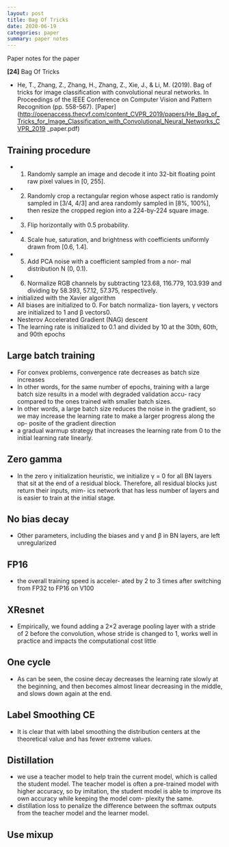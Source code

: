 ```yaml
---
layout: post
title: Bag Of Tricks
date: 2020-06-19
categories: paper
summary: paper notes
---
```

Paper notes for the paper

**[24]** Bag Of Tricks
- He, T., Zhang, Z., Zhang, H., Zhang, Z., Xie, J., & Li, M. (2019). Bag of tricks for image classification with convolutional neural networks. In Proceedings of the IEEE Conference on Computer Vision and Pattern Recognition (pp. 558-567). [Paper](http://openaccess.thecvf.com/content_CVPR_2019/papers/He_Bag_of_Tricks_for_Image_Classification_with_Convolutional_Neural_Networks_CVPR_2019    _paper.pdf)

## Training procedure
- 1. Randomly sample an image and decode it into 32-bit
floating point raw pixel values in [0, 255].
- 2. Randomly crop a rectangular region whose aspect ratio
is randomly sampled in [3/4, 4/3] and area randomly
sampled in [8%, 100%], then resize the cropped region
into a 224-by-224 square image.
- 3. Flip horizontally with 0.5 probability.
- 4. Scale hue, saturation, and brightness with coefficients
uniformly drawn from [0.6, 1.4].
- 5. Add PCA noise with a coefficient sampled from a nor-
mal distribution N (0, 0.1).
- 6. Normalize RGB channels by subtracting 123.68,
116.779, 103.939 and dividing by 58.393, 57.12,
57.375, respectively.
- initialized with the Xavier algorithm
- All biases are initialized to 0. For batch normaliza-
tion layers, γ vectors are initialized to 1 and β vectors0.
- Nesterov Accelerated Gradient (NAG) descent 
- The learning rate is initialized to 0.1 and divided by 10 at the
30th, 60th, and 90th epochs

## Large batch training
- For convex problems, convergence
rate decreases as batch size increases
-  In other
words, for the same number of epochs, training with a large
batch size results in a model with degraded validation accu-
racy compared to the ones trained with smaller batch sizes.
- In other words, a large batch
size reduces the noise in the gradient, so we may increase
the learning rate to make a larger progress along the op-
posite of the gradient direction
-  a gradual warmup
strategy that increases the learning rate from 0 to the initial
learning rate linearly.

## Zero gamma
-  In the zero γ initialization heuristic, we initialize
γ = 0 for all BN layers that sit at the end of a residual block.
Therefore, all residual blocks just return their inputs, mim-
ics network that has less number of layers and is easier to
train at the initial stage.

## No bias decay
-  Other parameters, including the biases
and γ and β in BN layers, are left unregularized

## FP16
- the overall training speed is acceler-
ated by 2 to 3 times after switching from FP32 to FP16 on
V100

## XResnet
- Empirically, we found
adding a 2×2 average pooling layer with a stride of 2 before
the convolution, whose stride is changed to 1, works well
in practice and impacts the computational cost little

## One cycle
- As can be seen, the cosine decay
decreases the learning rate slowly at the beginning, and then
becomes almost linear decreasing in the middle, and slows
down again at the end.

## Label Smoothing CE
- It is clear that with label smoothing the distribution centers
at the theoretical value and has fewer extreme values.

## Distillation
- we use a teacher model
to help train the current model, which is called the student
model. The teacher model is often a pre-trained model with
higher accuracy, so by imitation, the student model is able
to improve its own accuracy while keeping the model com-
plexity the same.
-  distillation loss to penalize
the difference between the softmax outputs from the teacher
model and the learner model.

## Use mixup


